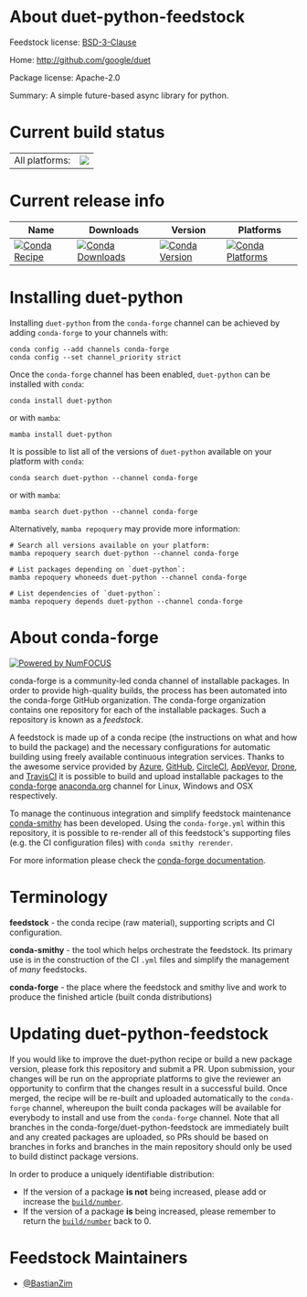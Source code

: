 About duet-python-feedstock
===========================

Feedstock license: [BSD-3-Clause](https://github.com/conda-forge/duet-python-feedstock/blob/main/LICENSE.txt)

Home: http://github.com/google/duet

Package license: Apache-2.0

Summary: A simple future-based async library for python.

Current build status
====================


<table><tr><td>All platforms:</td>
    <td>
      <a href="https://dev.azure.com/conda-forge/feedstock-builds/_build/latest?definitionId=14379&branchName=main">
        <img src="https://dev.azure.com/conda-forge/feedstock-builds/_apis/build/status/duet-python-feedstock?branchName=main">
      </a>
    </td>
  </tr>
</table>

Current release info
====================

| Name | Downloads | Version | Platforms |
| --- | --- | --- | --- |
| [![Conda Recipe](https://img.shields.io/badge/recipe-duet--python-green.svg)](https://anaconda.org/conda-forge/duet-python) | [![Conda Downloads](https://img.shields.io/conda/dn/conda-forge/duet-python.svg)](https://anaconda.org/conda-forge/duet-python) | [![Conda Version](https://img.shields.io/conda/vn/conda-forge/duet-python.svg)](https://anaconda.org/conda-forge/duet-python) | [![Conda Platforms](https://img.shields.io/conda/pn/conda-forge/duet-python.svg)](https://anaconda.org/conda-forge/duet-python) |

Installing duet-python
======================

Installing `duet-python` from the `conda-forge` channel can be achieved by adding `conda-forge` to your channels with:

```
conda config --add channels conda-forge
conda config --set channel_priority strict
```

Once the `conda-forge` channel has been enabled, `duet-python` can be installed with `conda`:

```
conda install duet-python
```

or with `mamba`:

```
mamba install duet-python
```

It is possible to list all of the versions of `duet-python` available on your platform with `conda`:

```
conda search duet-python --channel conda-forge
```

or with `mamba`:

```
mamba search duet-python --channel conda-forge
```

Alternatively, `mamba repoquery` may provide more information:

```
# Search all versions available on your platform:
mamba repoquery search duet-python --channel conda-forge

# List packages depending on `duet-python`:
mamba repoquery whoneeds duet-python --channel conda-forge

# List dependencies of `duet-python`:
mamba repoquery depends duet-python --channel conda-forge
```


About conda-forge
=================

[![Powered by
NumFOCUS](https://img.shields.io/badge/powered%20by-NumFOCUS-orange.svg?style=flat&colorA=E1523D&colorB=007D8A)](https://numfocus.org)

conda-forge is a community-led conda channel of installable packages.
In order to provide high-quality builds, the process has been automated into the
conda-forge GitHub organization. The conda-forge organization contains one repository
for each of the installable packages. Such a repository is known as a *feedstock*.

A feedstock is made up of a conda recipe (the instructions on what and how to build
the package) and the necessary configurations for automatic building using freely
available continuous integration services. Thanks to the awesome service provided by
[Azure](https://azure.microsoft.com/en-us/services/devops/), [GitHub](https://github.com/),
[CircleCI](https://circleci.com/), [AppVeyor](https://www.appveyor.com/),
[Drone](https://cloud.drone.io/welcome), and [TravisCI](https://travis-ci.com/)
it is possible to build and upload installable packages to the
[conda-forge](https://anaconda.org/conda-forge) [anaconda.org](https://anaconda.org/)
channel for Linux, Windows and OSX respectively.

To manage the continuous integration and simplify feedstock maintenance
[conda-smithy](https://github.com/conda-forge/conda-smithy) has been developed.
Using the ``conda-forge.yml`` within this repository, it is possible to re-render all of
this feedstock's supporting files (e.g. the CI configuration files) with ``conda smithy rerender``.

For more information please check the [conda-forge documentation](https://conda-forge.org/docs/).

Terminology
===========

**feedstock** - the conda recipe (raw material), supporting scripts and CI configuration.

**conda-smithy** - the tool which helps orchestrate the feedstock.
                   Its primary use is in the construction of the CI ``.yml`` files
                   and simplify the management of *many* feedstocks.

**conda-forge** - the place where the feedstock and smithy live and work to
                  produce the finished article (built conda distributions)


Updating duet-python-feedstock
==============================

If you would like to improve the duet-python recipe or build a new
package version, please fork this repository and submit a PR. Upon submission,
your changes will be run on the appropriate platforms to give the reviewer an
opportunity to confirm that the changes result in a successful build. Once
merged, the recipe will be re-built and uploaded automatically to the
`conda-forge` channel, whereupon the built conda packages will be available for
everybody to install and use from the `conda-forge` channel.
Note that all branches in the conda-forge/duet-python-feedstock are
immediately built and any created packages are uploaded, so PRs should be based
on branches in forks and branches in the main repository should only be used to
build distinct package versions.

In order to produce a uniquely identifiable distribution:
 * If the version of a package **is not** being increased, please add or increase
   the [``build/number``](https://docs.conda.io/projects/conda-build/en/latest/resources/define-metadata.html#build-number-and-string).
 * If the version of a package **is** being increased, please remember to return
   the [``build/number``](https://docs.conda.io/projects/conda-build/en/latest/resources/define-metadata.html#build-number-and-string)
   back to 0.

Feedstock Maintainers
=====================

* [@BastianZim](https://github.com/BastianZim/)

